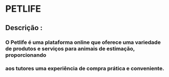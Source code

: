 # PETLIFE 
## Descrição :
### O Petlife é uma plataforma online que oferece uma variedade de produtos e serviços para animais de estimação, proporcionando 
### aos tutores uma experiência de compra prática e conveniente.
<div align="center">
<img https://github.com/user-attachments/assets/1e6e1f83-c0d4-48e0-83a0-c9c651f2e3bc>
